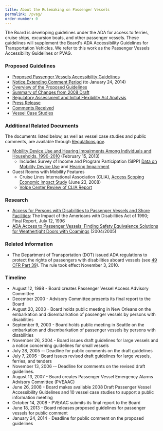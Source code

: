 ```yaml
---
title: About the Rulemaking on Passenger Vessels
permalink: /pvag/
order-number: 0
---
```

The Board is developing guidelines under the ADA for access to ferries, cruise ships, excursion boats, and other passenger vessels.  These guidelines will supplement the Board's ADA Accessibility Guidelines for Transportation Vehicles.  We refer to this work as the Passenger Vessels Accessibility Guidelines or PVAG.

### Proposed Guidelines

-   [Proposed Passenger Vessels Accessibility Guidelines](https://www.access-board.gov/guidelines-and-standards/transportation/passenger-vessels/proposed-accessibility-guidelines)
-   [Notice Extending Comment Period](https://www.access-board.gov/guidelines-and-standards/transportation/passenger-vessels/about/comment-period-extension) (to January 24, 2014)
-   [Overview of the Proposed Guidelines](https://www.access-board.gov/guidelines-and-standards/transportation/passenger-vessels/about/overview-of-the-proposed-guidelines)
-   [Summary of Changes from 2008 Draft](https://www.access-board.gov/guidelines-and-standards/transportation/passenger-vessels/about/mobility-device-use-and-hearing-impairments-among-individuals-and-households-1990-2010?id=1394)
-   [Regulatory Assessment and Initial Flexibility Act Analysis](https://www.access-board.gov/guidelines-and-standards/transportation/passenger-vessels/about/regulatory-assessement-and-initial-flexibility-act-analysis)
-   [Press Release](https://www.access-board.gov/news/1380-board-releases-proposed-guidelines-for-passenger-vessels)
-   [Comments Received](http://www.regulations.gov/#!docketBrowser;dct=PS;D=ATBCB-2013-0003)
-   [Vessel Case Studies](http://www.regulations.gov/#!documentDetail;D=ATBCB-2013-0003-0068)

### Additional Related Documents

The documents listed below, as well as vessel case studies and public comments, are available through [Regulations.gov](http://www.regulations.gov/#!docketDetail;D=ATBCB-2013-0003).

-   [Mobility Device Use and Hearing Impairments Among Individuals and Households, 1990-2010](https://www.access-board.gov/guidelines-and-standards/transportation/passenger-vessels/about/mobility-device-use-and-hearing-impairments-among-individuals-and-households-1990-2010) (February 15, 2013)
    -   Includes Survey of Income and Program Participation (SIPP) [Data on Mobility Device Use](https://www.access-board.gov/guidelines-and-standards/transportation/passenger-vessels/about/mobility-device-use-and-hearing-impairments-among-individuals-and-households-1990-2010#table1) and [Hearing Impairment](https://www.access-board.gov/guidelines-and-standards/transportation/passenger-vessels/about/mobility-device-use-and-hearing-impairments-among-individuals-and-households-1990-2010#table2)
-   Guest Rooms with Mobility Features
    -   Cruise Lines International Association (CLIA), [Access Scoping Economic Impact Study](https://www.access-board.gov/guidelines-and-standards/transportation/passenger-vessels/about/access-scoping-economic-impact-study) (June 23, 2008)
    -   [Volpe Center Review of CLIA Report](https://www.access-board.gov/guidelines-and-standards/transportation/passenger-vessels/about/volpe-center-review-of-clia-report)




### Research

-   [Access for Persons with Disabilities to Passenger Vessels and Shore Facilities](https://www.access-board.gov/research/completed-research/access-for-persons-with-disabilities-to-passenger-vessels-and-shore-facilities):  The Impact of the Americans with Disabilities Act of 1990; Final Report, July 12, 1996
-   [ADA Access to Passenger Vessels:  Finding Safety Equivalence Solutions for Weathertight Doors with Coamings](https://www.access-board.gov/research/completed-research/ada-access-to-passenger-vessels) (2004/2005)

### Related Information

-   The Department of Transportation (DOT) issued ADA regulations to protect the rights of passengers with disabilities aboard vessels (see [49 CFR Part 39](http://www.ecfr.gov/cgi-bin/text-idx?c=ecfr&rgn=div5&view=text&node=49:1.0.1.1.29&idno=49)).  The rule took effect November 3, 2010.

### Timeline

-   August 12, 1998 - Board creates Passenger Vessel Access Advisory Committee
-   December 2000 - Advisory Committee presents its final report to the Board
-   August 20, 2003 - Board holds public meeting in New Orleans on the embarkation and disembarkation of passenger vessels by persons with disabilities
-   September 9, 2003 - Board holds public meeting in Seattle on the embarkation and disembarkation of passenger vessels by persons with disabilities
-   November 26, 2004 - Board issues draft guidelines for large vessels and a notice concerning guidelines for small vessels
-   July 28, 2005 -- Deadline for public comments on the draft guidelines
-   July 7, 2006 - Board issues revised draft guidelines for large vessels, ferries, and tenders
-   November 13, 2006 -- Deadline for comments on the revised draft guidelines.
-   August 13, 2007 - Board creates Passenger Vessel Emergency Alarms Advisory Committee (PVEAAC)
-   June 26, 2008 - Board makes available 2008 Draft Passenger Vessel Accessibility Guidelines and 10 vessel case studies to support a public information meeting
-   October 14, 2008 - PVEAAC submits its final report to the Board
-   June 18, 2013 - Board releases proposed guidelines for passenger vessels for public comment
-   January 24, 2014 - Deadline for public comment on the proposed guidelines